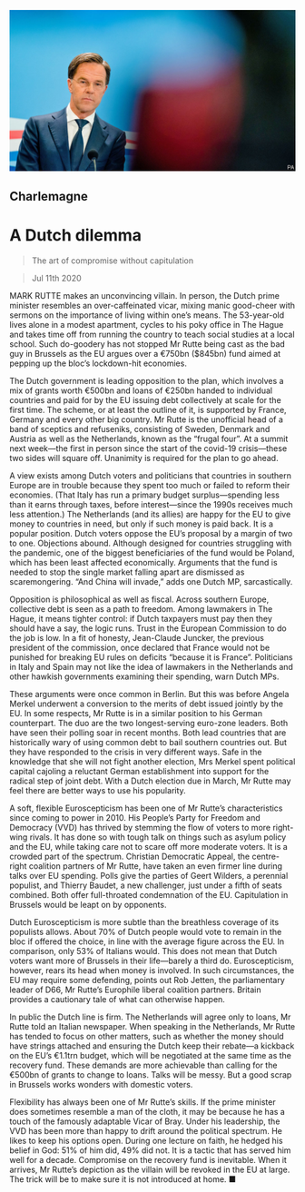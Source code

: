 ![](./images/20200711_EUP006.jpg)

## Charlemagne

# A Dutch dilemma

> The art of compromise without capitulation

> Jul 11th 2020

MARK RUTTE makes an unconvincing villain. In person, the Dutch prime minister resembles an over-caffeinated vicar, mixing manic good-cheer with sermons on the importance of living within one’s means. The 53-year-old lives alone in a modest apartment, cycles to his poky office in The Hague and takes time off from running the country to teach social studies at a local school. Such do-goodery has not stopped Mr Rutte being cast as the bad guy in Brussels as the EU argues over a €750bn ($845bn) fund aimed at pepping up the bloc’s lockdown-hit economies.

The Dutch government is leading opposition to the plan, which involves a mix of grants worth €500bn and loans of €250bn handed to individual countries and paid for by the EU issuing debt collectively at scale for the first time. The scheme, or at least the outline of it, is supported by France, Germany and every other big country. Mr Rutte is the unofficial head of a band of sceptics and refuseniks, consisting of Sweden, Denmark and Austria as well as the Netherlands, known as the “frugal four”. At a summit next week—the first in person since the start of the covid-19 crisis—these two sides will square off. Unanimity is required for the plan to go ahead.

A view exists among Dutch voters and politicians that countries in southern Europe are in trouble because they spent too much or failed to reform their economies. (That Italy has run a primary budget surplus—spending less than it earns through taxes, before interest—since the 1990s receives much less attention.) The Netherlands (and its allies) are happy for the EU to give money to countries in need, but only if such money is paid back. It is a popular position. Dutch voters oppose the EU’s proposal by a margin of two to one. Objections abound. Although designed for countries struggling with the pandemic, one of the biggest beneficiaries of the fund would be Poland, which has been least affected economically. Arguments that the fund is needed to stop the single market falling apart are dismissed as scaremongering. “And China will invade,” adds one Dutch MP, sarcastically.

Opposition is philosophical as well as fiscal. Across southern Europe, collective debt is seen as a path to freedom. Among lawmakers in The Hague, it means tighter control: if Dutch taxpayers must pay then they should have a say, the logic runs. Trust in the European Commission to do the job is low. In a fit of honesty, Jean-Claude Juncker, the previous president of the commission, once declared that France would not be punished for breaking EU rules on deficits “because it is France”. Politicians in Italy and Spain may not like the idea of lawmakers in the Netherlands and other hawkish governments examining their spending, warn Dutch MPs.

These arguments were once common in Berlin. But this was before Angela Merkel underwent a conversion to the merits of debt issued jointly by the EU. In some respects, Mr Rutte is in a similar position to his German counterpart. The duo are the two longest-serving euro-zone leaders. Both have seen their polling soar in recent months. Both lead countries that are historically wary of using common debt to bail southern countries out. But they have responded to the crisis in very different ways. Safe in the knowledge that she will not fight another election, Mrs Merkel spent political capital cajoling a reluctant German establishment into support for the radical step of joint debt. With a Dutch election due in March, Mr Rutte may feel there are better ways to use his popularity.

A soft, flexible Euroscepticism has been one of Mr Rutte’s characteristics since coming to power in 2010. His People’s Party for Freedom and Democracy (VVD) has thrived by stemming the flow of voters to more right-wing rivals. It has done so with tough talk on things such as asylum policy and the EU, while taking care not to scare off more moderate voters. It is a crowded part of the spectrum. Christian Democratic Appeal, the centre-right coalition partners of Mr Rutte, have taken an even firmer line during talks over EU spending. Polls give the parties of Geert Wilders, a perennial populist, and Thierry Baudet, a new challenger, just under a fifth of seats combined. Both offer full-throated condemnation of the EU. Capitulation in Brussels would be leapt on by opponents.

Dutch Euroscepticism is more subtle than the breathless coverage of its populists allows. About 70% of Dutch people would vote to remain in the bloc if offered the choice, in line with the average figure across the EU. In comparison, only 53% of Italians would. This does not mean that Dutch voters want more of Brussels in their life—barely a third do. Euroscepticism, however, rears its head when money is involved. In such circumstances, the EU may require some defending, points out Rob Jetten, the parliamentary leader of D66, Mr Rutte’s Europhile liberal coalition partners. Britain provides a cautionary tale of what can otherwise happen.

In public the Dutch line is firm. The Netherlands will agree only to loans, Mr Rutte told an Italian newspaper. When speaking in the Netherlands, Mr Rutte has tended to focus on other matters, such as whether the money should have strings attached and ensuring the Dutch keep their rebate—a kickback on the EU’s €1.1trn budget, which will be negotiated at the same time as the recovery fund. These demands are more achievable than calling for the €500bn of grants to change to loans. Talks will be messy. But a good scrap in Brussels works wonders with domestic voters.

Flexibility has always been one of Mr Rutte’s skills. If the prime minister does sometimes resemble a man of the cloth, it may be because he has a touch of the famously adaptable Vicar of Bray. Under his leadership, the VVD has been more than happy to drift around the political spectrum. He likes to keep his options open. During one lecture on faith, he hedged his belief in God: 51% of him did, 49% did not. It is a tactic that has served him well for a decade. Compromise on the recovery fund is inevitable. When it arrives, Mr Rutte’s depiction as the villain will be revoked in the EU at large. The trick will be to make sure it is not introduced at home. ■